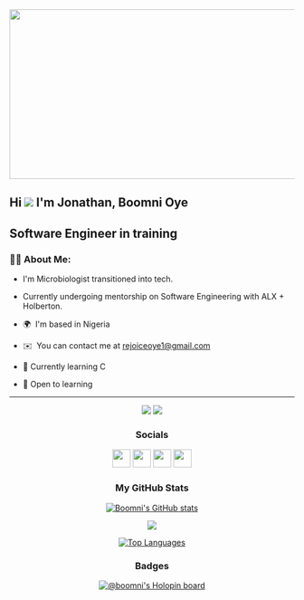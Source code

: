 <div align="center">
  <img src="https://media.giphy.com/media/L1R1tvI9svkIWwpVYr/giphy.gif" width="600" height="300"/>
</div>

Hi ![](https://user-images.githubusercontent.com/18350557/176309783-0785949b-9127-417c-8b55-ab5a4333674e.gif) I'm Jonathan, Boomni Oye
---

Software Engineer in training
---

### :woman_technologist: About Me:
* I'm Microbiologist transitioned into tech. 
* Currently undergoing mentorship on Software Engineering with ALX + Holberton.

*   🌍  I'm based in Nigeria
*   ✉️  You can contact me at [rejoiceoye1@gmail.com](mailto:rejoiceoye1@gmail.com)
*   🧠  Currently learning C
*   💪  Open to learning
---
<div align="center">
<a href="https://www.twitter.com/rejoiceoye" target="_blank" rel="noreferrer"><img src="https://img.shields.io/twitter/follow/rejoiceoye?logo=twitter&style=for-the-badge&color=3382ed&labelColor=312e81" /></a>
<a href="https://www.github.com/Boomni" target="_blank" rel="noreferrer"><img src="https://img.shields.io/github/followers/Boomni?logo=github&style=for-the-badge&color=3382ed&labelColor=312e81" /></a>
<div>

### Socials

<div align="center">
                          
<a href="https://www.facebook.com/rejoice.bomy" target="_blank" rel="noreferrer"><img src="https://raw.githubusercontent.com/danielcranney/readme-generator/main/public/icons/socials/facebook.svg" width="32" height="32" /></a>
<a href="https://www.github.com/Boomni" target="_blank" rel="noreferrer"><img src="https://raw.githubusercontent.com/danielcranney/readme-generator/main/public/icons/socials/github.svg" width="32" height="32" /></a>
<a href="http://www.instagram.com/i_am_rejoicey" target="_blank" rel="noreferrer"><img src="https://raw.githubusercontent.com/danielcranney/readme-generator/main/public/icons/socials/instagram.svg" width="32" height="32" /></a>
<a href="https://www.twitter.com/rejoiceoye" target="_blank" rel="noreferrer"><img src="https://raw.githubusercontent.com/danielcranney/readme-generator/main/public/icons/socials/twitter.svg" width="32" height="32" /></a>
</div>

<div align="center">

### <b>My GitHub Stats</b>

<a href="http://www.github.com/Boomni"><img src="https://github-readme-stats.vercel.app/api?username=Boomni&show_icons=true&hide=&count_private=true&title_color=84cc16&text_color=ffffff&icon_color=3382ed&bg_color=312e81&hide_border=true&show_icons=true" alt="Boomni's GitHub stats" /></a>

<a href="http://www.github.com/Boomni"><img src="https://github-readme-streak-stats.herokuapp.com/?user=Boomni&stroke=ffffff&background=312e81&ring=84cc16&fire=84cc16&currStreakNum=ffffff&currStreakLabel=84cc16&sideNums=ffffff&sideLabels=ffffff&dates=ffffff&hide_border=true" /></a>

<a href="https://github.com/Boomni" align="left"><img src="https://github-readme-stats.vercel.app/api/top-langs/?username=Boomni&langs_count=10&title_color=84cc16&text_color=ffffff&icon_color=3382ed&bg_color=312e81&hide_border=true&locale=en&custom_title=Top%20%Languages" alt="Top Languages" /></a>
</div>
<div align="center">

### Badges

[![@boomni's Holopin board](https://holopin.me/boomni)](https://holopin.io/@boomni)
</div>
